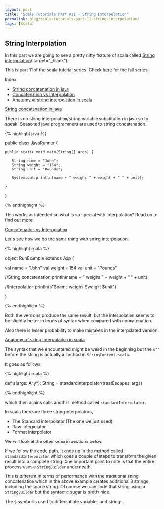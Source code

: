 ```yaml
---
layout: post
title: "Scala Tutorials Part #11 - String Interpolation"
permalink: blog/scala-tutorials-part-11-string-interpolation/
tags: [Scala]
---
```


String Interpolation
--------------------

In this part we are going to see a pretty nifty feature of scala called [String interpolation](https://en.wikipedia.org/wiki/String_interpolation){:target="_blank"}.

This is part 11 of the scala tutorial series. Check [here](/tags/#Scala) for the full series.


<i class="fa fa-list-ul fa-lg space-right"></i> Index

- [String concatenation in java](#Intro)
- [Concatenation vs Interpolation](#Comparison)
- [Anatomy of string interpolation in scala](#Anatomy)


<a name="Tntro"><u>String concatenation in java</u></a>

There is no string interpolation/string variable substitution in java so to speak. Seasoned java programmers are used to string concatenation.

{% highlight java %}

public class JavaRunner {

    public static void main(String[] args) {

       String name = "John";
       String weight = "154";
       String unit = "Pounds";

       System.out.println(name + " weighs " + weight + " " + unit);

    }
}

{% endhighlight %}

This works as intended so what is so special with interpolation? Read on to find out more.


<a name="Comparison"><u>Concatenation vs Interpolation</u></a>

Let's see how we do the same thing with string interpolation.


{% highlight scala %}

object RunExample extends App  {

  val name = "John"
  val weight = 154
  val unit = "Pounds"

  //String concatenation
  println(name + " weighs " + weight + " " + unit)

  //Interpolation
  println(s"$name weighs $weight $unit")


}

{% endhighlight %}

Both the versions produce the same result, but the interpolation seems to be slightly better in terms of syntax when compared with concatenation. 

Also there is lesser probability to make mistakes in the interpolated version.

<a name="Anatomy"><u>Anatomy of string interpolation in scala</u></a>

The syntax that we encountered might be weird in the beginning but the `s""` before the string is actually a method in `StringContext.scala`.

It goes as follows,

{% highlight scala %}

def s(args: Any*): String = standardInterpolator(treatEscapes, args)

{% endhighlight %}

which then agains calls another method called `standardInterpolator`. 

In scala there are three string interpolators,

- The Standard interpolator (The one we just used)
- Raw interpolator
- Format interpolator

We will look at the other ones in sections below.

If we follow the code path, it ends up in the method called `standardInterpolator` which does a couple of steps to transform the given result into a complete string. One important point to note is that the entire process uses a `StringBuilder` underneath. 

This is different in terms of performance with the traditional string concatenation which in the above example creates additional 3 strings including the space string. Of course we can code that string using a `StringBuilder` but the syntactic sugar is pretty nice.

The `$` symbol is used to differentiate variables and strings.














